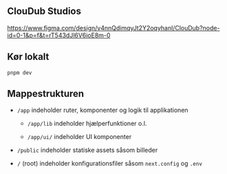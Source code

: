 ## ClouDub Studios

https://www.figma.com/design/v4nnQdimqyJt2Y2oqyhanl/ClouDub?node-id=0-1&p=f&t=rT543dJl6V6ioE8m-0

## Kør lokalt

`pnpm dev`

## Mappestrukturen

* `/app` indeholder ruter, komponenter og logik til applikationen

  * `/app/lib` indeholder hjælperfunktioner o.l.

  * `/app/ui/` indeholder UI komponenter 

* `/public` indeholder statiske assets såsom billeder

* `/` (root) indeholder konfigurationsfiler såsom `next.config` og `.env`
